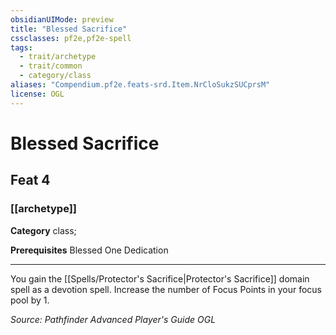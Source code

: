 ```yaml
---
obsidianUIMode: preview
title: "Blessed Sacrifice"
cssclasses: pf2e,pf2e-spell
tags:
  - trait/archetype
  - trait/common
  - category/class
aliases: "Compendium.pf2e.feats-srd.Item.NrCloSukzSUCprsM"
license: OGL
---
```

# Blessed Sacrifice
## Feat 4
### [[archetype]]

**Category** class; 



**Prerequisites** Blessed One Dedication
* * *
You gain the [[Spells/Protector's Sacrifice|Protector's Sacrifice]] domain spell as a devotion spell. Increase the number of Focus Points in your focus pool by 1.

*Source: Pathfinder Advanced Player's Guide*
*OGL*